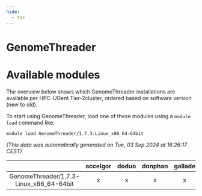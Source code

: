 ```yaml
---
hide:
  - toc
---
```


GenomeThreader
==============

# Available modules


The overview below shows which GenomeThreader installations are available per HPC-UGent Tier-2cluster, ordered based on software version (new to old).

To start using GenomeThreader, load one of these modules using a `module load` command like:

```shell
module load GenomeThreader/1.7.3-Linux_x86_64-64bit
```

*(This data was automatically generated on Tue, 03 Sep 2024 at 16:26:17 CEST)*  

| |accelgor|doduo|donphan|gallade|joltik|shinx|skitty|
| :---: | :---: | :---: | :---: | :---: | :---: | :---: | :---: |
|GenomeThreader/1.7.3-Linux_x86_64-64bit|x|x|x|x|x|-|x|
